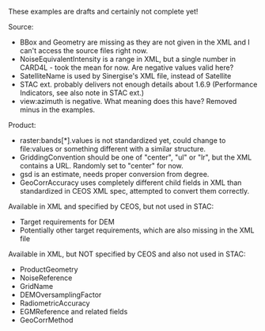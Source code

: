 These examples are drafts and certainly not complete yet!

Source:
- BBox and Geometry are missing as they are not given in the XML and I can't access the source files right now.
- NoiseEquivalentIntensity is a range in XML, but a single number in CARD4L - took the mean for now. Are negative values valid here?
- SatelliteName is used by Sinergise's XML file, instead of Satellite
- STAC ext. probably delivers not enough details about 1.6.9 (Performance Indicators, see also note in STAC ext.)
- view:azimuth is negative. What meaning does this have? Removed minus in the examples.

Product:
- raster:bands\[*].values is not standardized yet, could change to file:values or something different with a similar structure.
- GriddingConvention should be one of "center", "ul" or "lr", but the XML contains a URL. Randomly set to "center" for now.
- gsd is an estimate, needs proper conversion from degree.
- GeoCorrAccuracy uses completely different child fields in XML than standardized in CEOS XML spec, attempted to convert them correctly.

Available in XML and specified by CEOS, but not used in STAC:
- Target requirements for DEM
- Potentially other target requirements, which are also missing in the XML file

Available in XML, but NOT specified by CEOS and also not used in STAC:
- ProductGeometry
- NoiseReference
- GridName
- DEMOversamplingFactor
- RadiometricAccuracy
- EGMReference and related fields
- GeoCorrMethod
